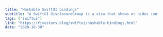 ```yaml
---
title: "Hashable SwiftUI bindings"
subtitle: "A SwiftUI DisclosureGroup is a view that shows or hides content based on the state of a disclosure control. In this post, Federico Zanetello shows us how to extend DisclosureGroup with a new initializer to provide a similar API to that of the NavigationLink type."
tags: ["swiftui"]
link: "https://fivestars.blog/swiftui/hashable-bindings.html"
date: "2020-10-30"
---
```


